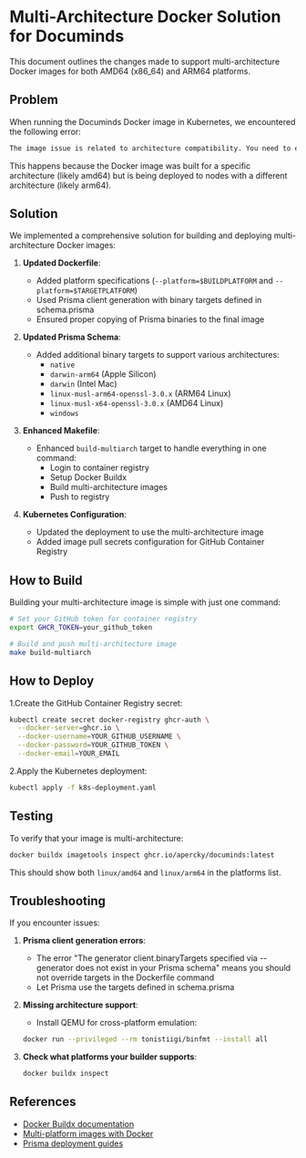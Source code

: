 # Multi-Architecture Docker Solution for Documinds

This document outlines the changes made to support multi-architecture Docker images for both AMD64 (x86_64) and ARM64 platforms.

## Problem

When running the Documinds Docker image in Kubernetes, we encountered the following error:

```txt
The image issue is related to architecture compatibility. You need to either rebuild the image for the correct architecture or use a multi-architecture image.
```

This happens because the Docker image was built for a specific architecture (likely amd64) but is being deployed to nodes with a different architecture (likely arm64).

## Solution

We implemented a comprehensive solution for building and deploying multi-architecture Docker images:

1. **Updated Dockerfile**:
   - Added platform specifications (`--platform=$BUILDPLATFORM` and `--platform=$TARGETPLATFORM`)
   - Used Prisma client generation with binary targets defined in schema.prisma
   - Ensured proper copying of Prisma binaries to the final image

2. **Updated Prisma Schema**:
   - Added additional binary targets to support various architectures:
     - `native`
     - `darwin-arm64` (Apple Silicon)
     - `darwin` (Intel Mac)
     - `linux-musl-arm64-openssl-3.0.x` (ARM64 Linux)
     - `linux-musl-x64-openssl-3.0.x` (AMD64 Linux)
     - `windows`

3. **Enhanced Makefile**:
   - Enhanced `build-multiarch` target to handle everything in one command:
     - Login to container registry
     - Setup Docker Buildx
     - Build multi-architecture images
     - Push to registry

4. **Kubernetes Configuration**:
   - Updated the deployment to use the multi-architecture image
   - Added image pull secrets configuration for GitHub Container Registry

## How to Build

Building your multi-architecture image is simple with just one command:

```bash
# Set your GitHub token for container registry
export GHCR_TOKEN=your_github_token

# Build and push multi-architecture image
make build-multiarch
```

## How to Deploy

1.Create the GitHub Container Registry secret:

```bash
kubectl create secret docker-registry ghcr-auth \
  --docker-server=ghcr.io \
  --docker-username=YOUR_GITHUB_USERNAME \
  --docker-password=YOUR_GITHUB_TOKEN \
  --docker-email=YOUR_EMAIL
```

2.Apply the Kubernetes deployment:

```bash
kubectl apply -f k8s-deployment.yaml
```

## Testing

To verify that your image is multi-architecture:

```bash
docker buildx imagetools inspect ghcr.io/apercky/documinds:latest
```

This should show both `linux/amd64` and `linux/arm64` in the platforms list.

## Troubleshooting

If you encounter issues:

1. **Prisma client generation errors**:
   - The error "The generator client.binaryTargets specified via --generator does not exist in your Prisma schema" means you should not override targets in the Dockerfile command
   - Let Prisma use the targets defined in schema.prisma

2. **Missing architecture support**:
   - Install QEMU for cross-platform emulation:

    ```bash
    docker run --privileged --rm tonistiigi/binfmt --install all
    ```

3. **Check what platforms your builder supports**:

   ```bash
   docker buildx inspect
   ```

## References

- [Docker Buildx documentation](https://docs.docker.com/build/buildx/)
- [Multi-platform images with Docker](https://docs.docker.com/build/building/multi-platform/)
- [Prisma deployment guides](https://www.prisma.io/docs/orm/prisma-client/deployment)